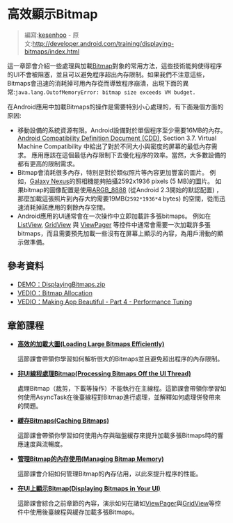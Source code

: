 # 高效顯示Bitmap

> 編寫:[kesenhoo](https://github.com/kesenhoo) - 原文:<http://developer.android.com/training/displaying-bitmaps/index.html>

這一章節會介紹一些處理與加載[Bitmap](http://developer.android.com/reference/android/graphics/Bitmap.html)對象的常用方法，這些技術能夠使得程序的UI不會被阻塞，並且可以避免程序超出內存限制。如果我們不注意這些，Bitmaps會迅速的消耗掉可用內存從而導致程序崩潰，出現下面的異常:`java.lang.OutofMemoryError: bitmap size exceeds VM budget.`

在Android應用中加載Bitmaps的操作是需要特別小心處理的，有下面幾個方面的原因:

* 移動設備的系統資源有限。Android設備對於單個程序至少需要16MB的內存。[Android Compatibility Definition Document (CDD)](http://source.android.com/compatibility/downloads.html), Section 3.7. Virtual Machine Compatibility 中給出了對於不同大小與密度的屏幕的最低內存需求。 應用應該在這個最低內存限制下去優化程序的效率。當然，大多數設備的都有更高的限制需求。
* Bitmap會消耗很多內存，特別是對於類似照片等內容更加豐富的圖片。 例如，[Galaxy Nexus](http://www.android.com/devices/detail/galaxy-nexus)的照相機能夠拍攝2592x1936 pixels (5 MB)的圖片。 如果bitmap的圖像配置是使用[ARGB_8888](http://developer.android.com/reference/android/graphics/Bitmap.Config.html) (從Android 2.3開始的默認配置) ，那麼加載這張照片到內存大約需要19MB(`2592*1936*4` bytes) 的空間，從而迅速消耗掉該應用的剩餘內存空間。
* Android應用的UI通常會在一次操作中立即加載許多張bitmaps。 例如在[ListView](http://developer.android.com/reference/android/widget/ListView.html), [GridView](http://developer.android.com/reference/android/widget/GridView.html) 與 [ViewPager](http://developer.android.com/reference/android/support/v4/view/ViewPager.html) 等控件中通常會需要一次加載許多張bitmaps，而且需要預先加載一些沒有在屏幕上顯示的內容，為用戶滑動的顯示做準備。

## 參考資料

* [DEMO：DisplayingBitmaps.zip](http://developer.android.com/downloads/samples/DisplayingBitmaps.zip)
* [VEDIO：Bitmap Allocation](http://www.youtube.com/watch?v=rsQet4nBVi8)
* [VEDIO：Making App Beautiful - Part 4 - Performance Tuning](http://www.youtube.com/watch?v=pMRnGDR6Cu0)


## 章節課程

* [**高效的加載大圖(Loading Large Bitmaps Efficiently)**](load-bitmap.html)

  這節課會帶領你學習如何解析很大的Bitmaps並且避免超出程序的內存限制。


* [**非UI線程處理Bitmap(Processing Bitmaps Off the UI Thread)**](process-bitmap.html)

  處理Bitmap（裁剪，下載等操作）不能執行在主線程。這節課會帶領你學習如何使用AsyncTask在後臺線程對Bitmap進行處理，並解釋如何處理併發帶來的問題。


* [**緩存Bitmaps(Caching Bitmaps)**](cache-bitmap.html)

  這節課會帶領你學習如何使用內存與磁盤緩存來提升加載多張Bitmaps時的響應速度與流暢度。


* [**管理Bitmap的內存使用(Managing Bitmap Memory)**](manage-memory.html)

  這節課會介紹如何管理Bitmap的內存佔用，以此來提升程序的性能。


* [**在UI上顯示Bitmap(Displaying Bitmaps in Your UI)**](display-bitmap.html)

  這節課會綜合之前章節的內容，演示如何在諸如[ViewPager](http://developer.android.com/reference/android/support/v4/view/ViewPager.html)與[GridView](http://developer.android.com/reference/android/widget/GridView.html)等控件中使用後臺線程與緩存加載多張Bitmaps。
